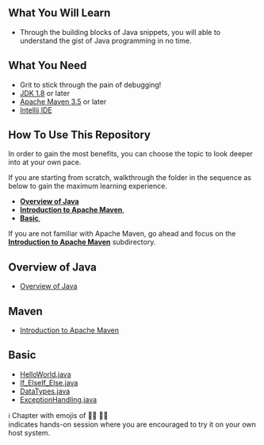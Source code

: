 ## What You Will Learn
- Through the building blocks of Java snippets, you will able to understand the gist of Java programming in no time.

## What You Need 
- Grit to stick through the pain of debugging!
- [JDK 1.8](https://adoptopenjdk.net/)  or later
- [Apache Maven 3.5](https://maven.apache.org/download.cgi) or later
- [Intellij IDE](https://www.jetbrains.com/idea/download/)  

## How To Use This Repository
In order to gain the most benefits, you can choose the topic to look deeper into at your own pace.  

If you are starting from scratch, walkthrough the folder in the sequence as below to gain the maximum learning experience.  
- [**Overview of Java**](https://github.com/CertifaiAI/java-fundamentals/blob/master/java-core/src/main/java/ai/certifai/quickstart.md)
- [**Introduction to Apache Maven**](https://github.com/CertifaiAI/java-fundamentals/tree/master/java-core/src/main/java/ai/certifai/maven), 
- [**Basic**](https://github.com/CertifaiAI/java-fundamentals/tree/master/java-core/src/main/java/ai/certifai/basic), 

If you are not familiar with Apache Maven, go ahead and focus on the [**Introduction to Apache Maven**](https://github.com/CertifaiAI/java-fundamentals/tree/master/java-core/src/main/java/ai/certifai/maven) subdirectory.  

## Overview of Java
- [Overview of Java](https://github.com/CertifaiAI/java-fundamentals/blob/master/java-core/src/main/java/ai/certifai/quickstart.md)

## Maven
- [Introduction to Apache Maven](https://github.com/CertifaiAI/java-fundamentals/blob/master/java-core/src/main/java/ai/certifai/maven/maven.md)

## Basic 
- [HelloWorld.java](https://github.com/CertifaiAI/java-fundamentals/tree/master/java-core/src/main/java/ai/certifai/basic/ex1)
- [If_ElseIf_Else.java](https://github.com/CertifaiAI/java-fundamentals/tree/master/java-core/src/main/java/ai/certifai/basic/ex2)
- [DataTypes.java](https://github.com/CertifaiAI/java-fundamentals/tree/master/java-core/src/main/java/ai/certifai/basic/ex3)
- [ExceptionHandling.java](https://github.com/CertifaiAI/java-fundamentals/tree/master/java-core/src/main/java/ai/certifai/basic/ex4)


:information_source:  Chapter with emojis of :man_technologist: :woman_technologist:  
indicates hands-on session where you are encouraged to try it on your own host system.
